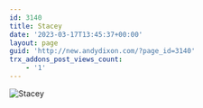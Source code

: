 ```yaml
---
id: 3140
title: Stacey
date: '2023-03-17T13:45:37+00:00'
layout: page
guid: 'http://new.andydixon.com/?page_id=3140'
trx_addons_post_views_count:
    - '1'
---
```


![Stacey](https://i0.wp.com/assets.g8x2.ldn.idrivee2-23.com/posters/Stacey%2001.jpg?w=1200&ssl=1 "Stacey")
